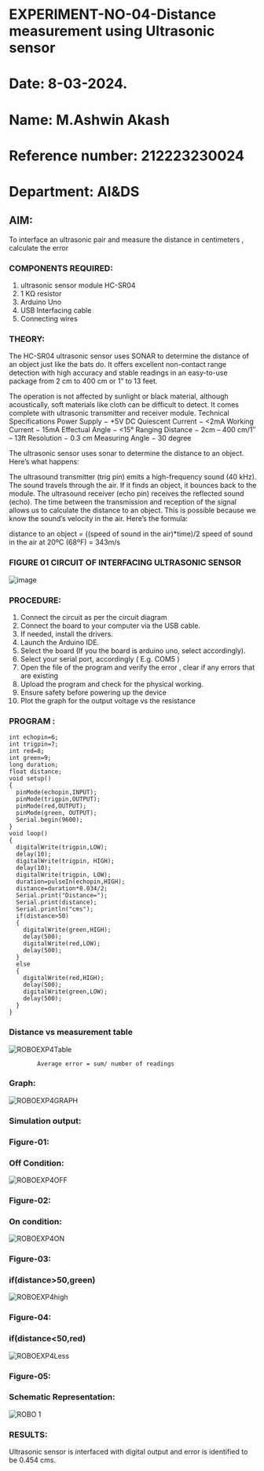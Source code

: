# EXPERIMENT-NO-04-Distance measurement using Ultrasonic sensor
# Date: 8-03-2024.
# Name: M.Ashwin Akash
# Reference number: 212223230024
# Department: AI&DS


## AIM: 
To interface an ultrasonic pair and measure the distance in centimeters , calculate the error
 
### COMPONENTS REQUIRED:
1.	ultrasonic sensor module HC-SR04
2.	1 KΩ resistor 
3.	Arduino Uno 
4.	USB Interfacing cable 
5.	Connecting wires 


### THEORY: 
The HC-SR04 ultrasonic sensor uses SONAR to determine the distance of an object just like the bats do. It offers excellent non-contact range detection with high accuracy and stable readings in an easy-to-use package from 2 cm to 400 cm or 1” to 13 feet.

The operation is not affected by sunlight or black material, although acoustically, soft materials like cloth can be difficult to detect. It comes complete with ultrasonic transmitter and receiver module.
Technical Specifications
Power Supply − +5V DC
Quiescent Current − <2mA
Working Current − 15mA
Effectual Angle − <15°
Ranging Distance − 2cm – 400 cm/1″ – 13ft
Resolution − 0.3 cm
Measuring Angle − 30 degree

The ultrasonic sensor uses sonar to determine the distance to an object. Here’s what happens:

The ultrasound transmitter (trig pin) emits a high-frequency sound (40 kHz).
The sound travels through the air. If it finds an object, it bounces back to the module.
The ultrasound receiver (echo pin) receives the reflected sound (echo).
The time between the transmission and reception of the signal allows us to calculate the distance to an object. This is possible because we know the sound’s velocity in the air. Here’s the formula:

distance to an object = ((speed of sound in the air)*time)/2
speed of sound in the air at 20ºC (68ºF) = 343m/s

### FIGURE 01 CIRCUIT OF INTERFACING ULTRASONIC SENSOR 


![image](https://user-images.githubusercontent.com/36288975/166430594-5adb4ca9-5a42-4781-a7e6-7236b3766a85.png)



### PROCEDURE:
1.	Connect the circuit as per the circuit diagram 
2.	Connect the board to your computer via the USB cable.
3.	If needed, install the drivers.
4.	Launch the Arduino IDE.
5.	Select the board (If you the board is arduino uno, select accordingly).
6.	Select your serial port, accordingly ( E.g. COM5 )
7.	Open the file of the program  and verify the error , clear if any errors that are existing 
8.	Upload the program and check for the physical working. 
9.	Ensure safety before powering up the device 
10.	Plot the graph for the output voltage vs the resistance 


### PROGRAM :
```
int echopin=6;
int trigpin=7;
int red=8;
int green=9;
long duration;
float distance;
void setup()
{
  pinMode(echopin,INPUT);
  pinMode(trigpin,OUTPUT);
  pinMode(red,OUTPUT);
  pinMode(green, OUTPUT);
  Serial.begin(9600);
}
void loop()
{
  digitalWrite(trigpin,LOW);
  delay(10);
  digitalWrite(trigpin, HIGH);
  delay(10); 
  digitalWrite(trigpin, LOW);
  duration=pulseIn(echopin,HIGH);
  distance=duration*0.034/2;
  Serial.print("Distance=");
  Serial.print(distance);
  Serial.println("cms");
  if(distance>50)
  {
    digitalWrite(green,HIGH);
    delay(500);
    digitalWrite(red,LOW);
    delay(500);
  }
  else
  {
    digitalWrite(red,HIGH);
    delay(500);
    digitalWrite(green,LOW);
    delay(500);
  }
}
```





### Distance vs measurement table 

![ROBOEXP4Table](https://github.com/AshwinAkash24/Experiment--04-Interfacing-digital-output-with-arduino-ultrasonic-sensor/assets/144979248/3d3fcf14-56f3-40b9-bef9-afa85a9fbcf4)
		
			
			Average error = sum/ number of readings 
### Graph:
![ROBOEXP4GRAPH](https://github.com/AshwinAkash24/Experiment--04-Interfacing-digital-output-with-arduino-ultrasonic-sensor/assets/144979248/604209e8-de3e-4339-8bde-7ca6f1911d3d)

 
### Simulation output:
### Figure-01: 
### Off Condition:
![ROBOEXP4OFF](https://github.com/AshwinAkash24/Experiment--04-Interfacing-digital-output-with-arduino-ultrasonic-sensor/assets/144979248/516e76e6-54cc-4be4-80d4-552b81c25752)
### Figure-02:
### On condition:
![ROBOEXP4ON](https://github.com/AshwinAkash24/Experiment--04-Interfacing-digital-output-with-arduino-ultrasonic-sensor/assets/144979248/6df0a54a-ec77-4971-ac01-cc97c5f00d7a)
### Figure-03:
### if(distance>50,green)
![ROBOEXP4high](https://github.com/AshwinAkash24/Experiment--04-Interfacing-digital-output-with-arduino-ultrasonic-sensor/assets/144979248/ced1c989-c682-460f-a5b5-c4ba81a60bc8)
### Figure-04:
### if(distance<50,red)
![ROBOEXP4Less](https://github.com/AshwinAkash24/Experiment--04-Interfacing-digital-output-with-arduino-ultrasonic-sensor/assets/144979248/32b645dc-5e26-4aad-ac82-494c0afe5305)
### Figure-05:
### Schematic Representation:
![ROBO 1](https://github.com/AshwinAkash24/Experiment--04-Interfacing-digital-output-with-arduino-ultrasonic-sensor/assets/144979248/62120750-e3d0-4eae-8c36-ac0ed125614c)





### RESULTS:
Ultrasonic sensor is interfaced with digital output and error is identified to be 0.454 cms.



 
